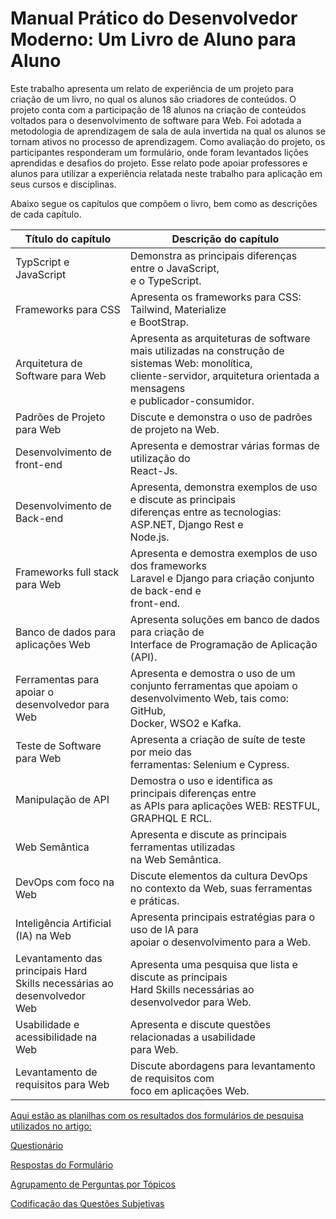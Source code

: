 
# Manual Prático do Desenvolvedor Moderno: Um Livro de Aluno para Aluno

Este trabalho apresenta um relato de experiência de um projeto para criação de um livro, no qual os alunos são criadores de conteúdos. O projeto conta com a participação de 18 alunos na criação de conteúdos voltados para o desenvolvimento de software para Web. Foi adotada a metodologia de aprendizagem de sala de aula invertida na qual os alunos se tornam ativos no processo de aprendizagem. Como avaliação do projeto, os participantes responderam um formulário, onde foram levantados lições aprendidas e desafios do projeto. Esse relato pode apoiar professores e alunos para utilizar a experiência relatada neste trabalho para aplicação em seus cursos e disciplinas.

Abaixo segue os capítulos que compõem o livro, bem como as descrições de cada capítulo.

| Título do capítulo                                                                 | Descrição do capítulo                                                                                                                                                       |
| ---------------------------------------------------------------------------------- | -------------------------------------------------------------------------------------------------------------------------------------------------------------------------------------- |
| TypScript e JavaScript                                                             | Demonstra as principais diferenças entre o JavaScript,  <br>e o TypeScript.                                                                                                          |
| Frameworks para CSS                                                                | Apresenta os frameworks para CSS: Tailwind, Materialize  <br>e BootStrap.                                                                                                               |
| Arquitetura de Software para Web                                                   | Apresenta as arquiteturas de software mais utilizadas na construção de sistemas Web: monolítica,  <br>cliente-servidor, arquitetura orientada a mensagens  <br>e publicador-consumidor. |
| Padrões de Projeto para Web                                                        | Discute e demonstra o uso de padrões de projeto na Web.                                                                                                                                |
| Desenvolvimento de front-end                                                       | Apresenta e demostrar várias formas de utilização do  <br>React-Js.                                                                                                                   |
| Desenvolvimento de Back-end                                                        | Apresenta, demonstra exemplos de uso e discute as principais  <br>diferenças entre as tecnologias: ASP.NET, Django Rest e  <br>Node.js.                                              |
| Frameworks full stack para Web                                                     | Apresenta e demostra exemplos de uso dos frameworks  <br>Laravel e Django para criação conjunto de back-end e  <br>front-end.                                                           |
| Banco de dados para aplicações Web                                                 | Apresenta soluções em banco de dados para criação de  <br>Interface de Programação de Aplicação (API).                                                                                  |
| Ferramentas para apoiar o  <br>desenvolvedor para Web                              | Apresenta e demostra o uso de um conjunto ferramentas  que apoiam o desenvolvimento Web, tais como: GitHub,  <br>Docker, WSO2 e Kafka.                                                  |
| Teste de Software para Web                                                         | Apresenta a criação de suíte de teste por meio das  <br>ferramentas: Selenium e Cypress.                                                                                                |
| Manipulação de API                                                                 | Demostra o uso e identifica as principais diferenças entre  <br>as APIs para aplicações WEB: RESTFUL,  <br>GRAPHQL E RCL.                                                               |
| Web Semântica                                                                      | Apresenta e discute as principais ferramentas utilizadas  <br>na Web Semântica.                                                                                                         |
| DevOps com foco na Web                                                             | Discute elementos da cultura DevOps  <br>no contexto da Web, suas ferramentas e práticas.                                                                                             |
| Inteligência Artificial (IA) na Web                                                | Apresenta principais estratégias para o uso de IA para  <br>apoiar o desenvolvimento para a Web.                                                                                        |
| Levantamento das principais Hard  <br>Skills necessárias ao desenvolvedor  <br>Web | Apresenta uma pesquisa que lista e discute as principais  <br>Hard Skills necessárias ao desenvolvedor para Web.                                                                      |
| Usabilidade e acessibilidade na Web                                                | Apresenta e discute questões relacionadas a usabilidade  <br>para Web.                                                                                                                  |
| Levantamento de requisitos para Web                                                | Discute abordagens para levantamento de requisitos com  <br>foco em aplicações Web.                                       

[Aqui estão as planilhas com os resultados dos formulários de pesquisa utilizados no artigo:](https://github.com/Raquel-Luis-Duarte/wei2024/tree/main/Planilhas)

[Questionário](https://github.com/Raquel-Luis-Duarte/wei2024/tree/main/Planilhas/)

[Respostas do Formulário](https://github.com/Raquel-Luis-Duarte/wei2024/tree/main/Planilhas/)

[Agrupamento de Perguntas por Tópicos](https://github.com/Raquel-Luis-Duarte/wei2024/tree/main/Planilhas/)

[Codificação das Questões Subjetivas](https://github.com/Raquel-Luis-Duarte/wei2024/tree/main/Planilhas/)

